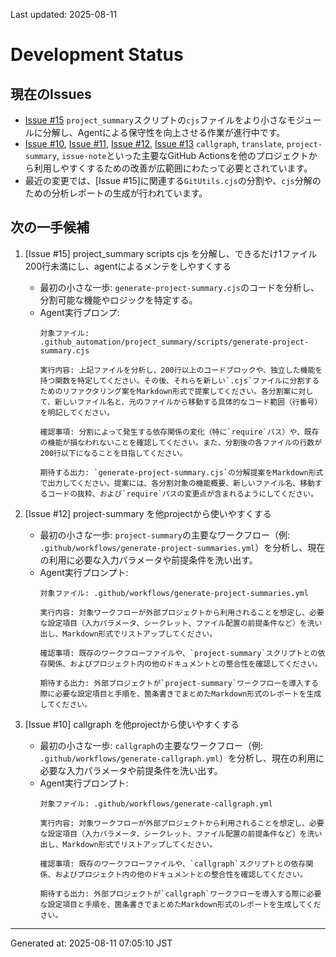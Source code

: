 Last updated: 2025-08-11

# Development Status

## 現在のIssues
- [Issue #15](issue-notes/15.md) `project_summary`スクリプトの`cjs`ファイルをより小さなモジュールに分解し、Agentによる保守性を向上させる作業が進行中です。
- [Issue #10](issue-notes/10.md), [Issue #11](issue-notes/11.md), [Issue #12](issue-notes/12.md), [Issue #13](issue-notes/13.md) `callgraph`, `translate`, `project-summary`, `issue-note`といった主要なGitHub Actionsを他のプロジェクトから利用しやすくするための改善が広範囲にわたって必要とされています。
- 最近の変更では、[Issue #15]に関連する`GitUtils.cjs`の分割や、`cjs`分解のための分析レポートの生成が行われています。

## 次の一手候補
1. [Issue #15] project_summary scripts cjs を分解し、できるだけ1ファイル200行未満にし、agentによるメンテをしやすくする
   - 最初の小さな一歩: `generate-project-summary.cjs`のコードを分析し、分割可能な機能やロジックを特定する。
   - Agent実行プロンプ:
     ```
     対象ファイル: .github_automation/project_summary/scripts/generate-project-summary.cjs
     
     実行内容: 上記ファイルを分析し、200行以上のコードブロックや、独立した機能を持つ関数を特定してください。その後、それらを新しい`.cjs`ファイルに分割するためのリファクタリング案をMarkdown形式で提案してください。各分割案に対して、新しいファイル名と、元のファイルから移動する具体的なコード範囲（行番号）を明記してください。
     
     確認事項: 分割によって発生する依存関係の変化（特に`require`パス）や、既存の機能が損なわれないことを確認してください。また、分割後の各ファイルの行数が200行以下になることを目指してください。
     
     期待する出力: `generate-project-summary.cjs`の分解提案をMarkdown形式で出力してください。提案には、各分割対象の機能概要、新しいファイル名、移動するコードの抜粋、および`require`パスの変更点が含まれるようにしてください。
     ```

2. [Issue #12] project-summary を他projectから使いやすくする
   - 最初の小さな一歩: `project-summary`の主要なワークフロー（例: `.github/workflows/generate-project-summaries.yml`）を分析し、現在の利用に必要な入力パラメータや前提条件を洗い出す。
   - Agent実行プロンプト:
     ```
     対象ファイル: .github/workflows/generate-project-summaries.yml
     
     実行内容: 対象ワークフローが外部プロジェクトから利用されることを想定し、必要な設定項目（入力パラメータ、シークレット、ファイル配置の前提条件など）を洗い出し、Markdown形式でリストアップしてください。
     
     確認事項: 既存のワークフローファイルや、`project-summary`スクリプトとの依存関係、およびプロジェクト内の他のドキュメントとの整合性を確認してください。
     
     期待する出力: 外部プロジェクトが`project-summary`ワークフローを導入する際に必要な設定項目と手順を、箇条書きでまとめたMarkdown形式のレポートを生成してください。
     ```

3. [Issue #10] callgraph を他projectから使いやすくする
   - 最初の小さな一歩: `callgraph`の主要なワークフロー（例: `.github/workflows/generate-callgraph.yml`）を分析し、現在の利用に必要な入力パラメータや前提条件を洗い出す。
   - Agent実行プロンプト:
     ```
     対象ファイル: .github/workflows/generate-callgraph.yml
     
     実行内容: 対象ワークフローが外部プロジェクトから利用されることを想定し、必要な設定項目（入力パラメータ、シークレット、ファイル配置の前提条件など）を洗い出し、Markdown形式でリストアップしてください。
     
     確認事項: 既存のワークフローファイルや、`callgraph`スクリプトとの依存関係、およびプロジェクト内の他のドキュメントとの整合性を確認してください。
     
     期待する出力: 外部プロジェクトが`callgraph`ワークフローを導入する際に必要な設定項目と手順を、箇条書きでまとめたMarkdown形式のレポートを生成してください。
     ```

---
Generated at: 2025-08-11 07:05:10 JST

